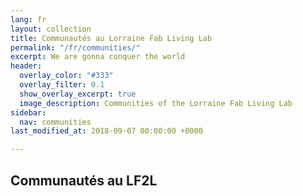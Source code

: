 ```yaml
---
lang: fr
layout: collection
title: Communautés au Lorraine Fab Living Lab
permalink: "/fr/communities/"
excerpt: We are gonna conquer the world
header:
  overlay_color: "#333"
  overlay_filter: 0.1
  show_overlay_excerpt: true
  image_description: Communities of the Lorraine Fab Living Lab
sidebar:
  nav: communities
last_modified_at: 2018-09-07 00:00:00 +0000

---
```

## Communautés au LF2L
